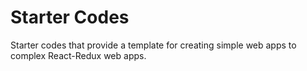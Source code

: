 # Starter Codes
Starter codes that provide a template for creating simple web apps to complex React-Redux web apps.
